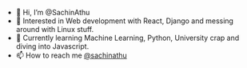 - 👋 Hi, I’m @SachinAthu
- 👀 Interested in Web development with React, Django and messing around with Linux stuff.
- 🌱 Currently learning Machine Learning, Python, University crap and diving into Javascript.
- 📫 How to reach me [@sachinathu](www.linkedin.com/in/sachinathu)

<!---
SachinAthu/SachinAthu is a ✨ special ✨ repository because its `README.md` (this file) appears on your GitHub profile.
You can click the Preview link to take a look at your changes.
--->
